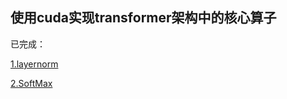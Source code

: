 ## 使用cuda实现transformer架构中的核心算子

已完成：

[1.layernorm](./Others/layernorm.cu)

[2.SoftMax](./Others/softmax.cu)
